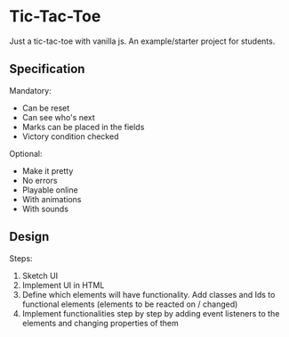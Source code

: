# Tic-Tac-Toe
Just a tic-tac-toe with vanilla js. An example/starter project for students.

## Specification

Mandatory:
- Can be reset
- Can see who's next
- Marks can be placed in the fields
- Victory condition checked

Optional:
- Make it pretty
- No errors
- Playable online
- With animations
- With sounds

## Design

Steps:

1. Sketch UI
1. Implement UI in HTML
1. Define which elements will have functionality. Add classes and Ids to functional elements (elements to be reacted on / changed)
1. Implement functionalities step by step by adding event listeners to the elements and changing properties of them




